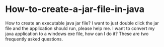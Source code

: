 # How-to-create-a-jar-file-in-java
How to create an executable java jar file? I want to just double click the jar file and the application should run, please help me. I want to convert my java application to a windows exe file, how can I do it? These are two frequently asked questions.
